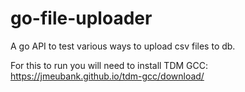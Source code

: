 # go-file-uploader
A go API to test various ways to upload csv files to db.

For this to run you will need to install TDM GCC:
https://jmeubank.github.io/tdm-gcc/download/
